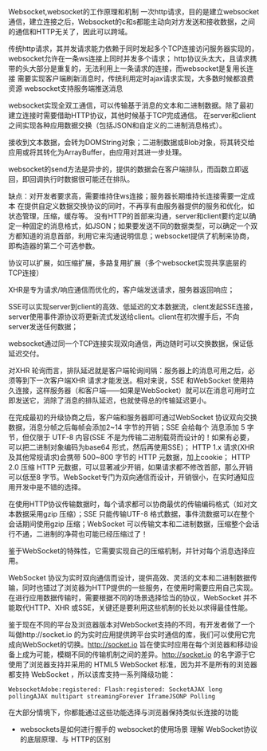 Websocket,websocket的工作原理和机制
一次http请求，目的是建立websocket通信，建立连接之后，Websocket的c和s都能主动向对方发送和接收数据，之间的通信和HTTP无关了，因此可以跨域。

传统http请求，其并发请求能力依赖于同时发起多个TCP连接访问服务器实现的，websocket允许在一条ws连接上同时并发多个请求；
http协议头太大，且请求携带的头大部分是重复的，无法利用上一条请求的连接，而websocket是复用长连接
需要实现客户端刷新消息时，传统利用定时ajax请求实现，大多数时候都浪费资源
websocket支持服务端推送消息

websocket实现全双工通信，可以传输基于消息的文本和二进制数据。除了最初建立连接时需要借助HTTP协议，其他时候基于TCP完成通信。
在server和client之间实现各种应用数据交换（包括JSON和自定义的二进制消息格式）。

接收到文本数据，会转为DOMString对象；二进制数据或Blob对象，将其转交给应用或将其转化为ArrayBuffer，由应用对其进一步处理。

websocket的send方法是异步的，提供的数据会在客户端排队，而函数立即返回，即回调执行时数据很可能还在排队。

缺点：对开发者要求高，需要维持住ws连接；服务器长期维持长连接需要一定成本
在提供自定义数据交换协议的同时，不再享有由服务器提供的服务和优化，如状态管理，压缩，缓存等。
没有HTTP的首部来沟通，server和client要约定以确定一种固定的消息格式，如JSON；如果要发送不同的数据类型，可以确定一个双方都知道的消息首部，利用它来沟通说明信息；websocket提供了机制来协商，即构造器的第二个可选参数。

协议可以扩展，如压缩扩展，多路复用扩展（多个websocket实现共享底层的TCP连接）

XHR是专为请求/响应通信而优化的，客户端发送请求，服务器返回响应；

SSE可以实现server到client的高效、低延迟的文本数据流，clent发起SSE连接，server使用事件源协议将更新流式发送给client。client在初次握手后，不向server发送任何数据；

websocket通过同一个TCP连接实现双向通信，两边随时可以交换数据，保证低延迟交付。

对XHR 轮询而言，排队延迟就是客户端轮询间隔：服务器上的消息可用之后，必须等到下一次客户端XHR 请求才能发送。相对来说，SSE 和WebSocket 使用持久连接，这样服务器（和客户端——如果是WebSocket）就可以在消息可用时立即发送它，消除了消息的排队延迟，也就使得总的传输延迟更小。

在完成最初的升级协商之后，客户端和服务器即可通过WebSocket 协议双向交换数据，消息分帧之后每帧会添加2~14 字节的开销；SSE 会给每个 消息添加 5 字节，但仅限于 UTF-8 内容(SSE 不是为传输二进制载荷而设计的！如果有必要，可以把二进制对象编码为base64 形式，然后再使用SSE)； HTTP 1.x 请求(XHR 及其他常规请求)会携带 500~800 字节的 HTTP 元数据，加上cookie； HTTP 2.0 压缩 HTTP 元数据，可以显著减少开销，如果请求都不修改首部，那么开销可以低至8 字节。WebSocket专门为双向通信而设计，开销很小，在实时通知应用开发中是不错的选择。

 在使用HTTP协议传输数据时，每个请求都可以协商最优的传输编码格式（如对文本数据采用gzip 压缩）；SSE 只能传输UTF-8 格式数据，事件流数据可以在整个会话期间使用gzip 压缩；WebSocket 可以传输文本和二进制数据，压缩整个会话行不通，二进制的净荷也可能已经压缩过了！

鉴于WebSocket的特殊性，它需要实现自己的压缩机制，并针对每个消息选择应用。

WebSocket 协议为实时双向通信而设计，提供高效、灵活的文本和二进制数据传输，同时也错过了浏览器为HTTP提供的一些服务，在使用时需要应用自己实现。在进行应用数据传输时，需要根据不同的场景选择恰当的协议，WebSocket 并不能取代HTTP、XHR 或SSE，关键还是要利用这些机制的长处以求得最佳性能。

 鉴于现在不同的平台及浏览器版本对WebSocket支持的不同，有开发者做了一个叫做http://socket.io 的为实时应用提供跨平台实时通信的库，我们可以使用它完成向WebSocket的切换。http://socket.io 旨在使实时应用在每个浏览器和移动设备上成为可能，模糊不同的传输机制之间的差异。http://socket.io 的名字源于它使用了浏览器支持并采用的 HTML5 WebSocket 标准，因为并不是所有的浏览器都支持 WebSocket ，所以该库支持一系列降级功能：

    WebsocketAdobe:registered: Flash:registered: SocketAJAX long pollingAJAX multipart streamingForever IframeJSONP Polling

在大部分情境下，你都能通过这些功能选择与浏览器保持类似长连接的功能

- websockets是如何进行握手的
websocket的使用场景
理解 WebSocket协议的底层原理、与 HTTP的区别